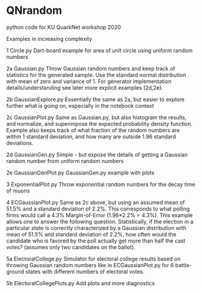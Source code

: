 # QNrandom
python code for KU QuarkNet workshop 2020

Examples in increasing complexity

1  Circle.py
   Dart-board example for area of unit circle using uniform random numbers

2a Gaussian.py
   Throw Gaussian random numbers and keep track of statistics for the 
   generated sample. Use the standard normal distribution with mean 
   of zero and variance of 1. For generator implementation 
   details/understanding see later more explicit examples (2d,2e).

2b GaussianExplore.py
   Essentially the same as 2a, but easier to explore further 
   what is going on, especially in the notebook context

2c GaussianPlot.py
   Same as Gaussian.py, but also histogram the results, and 
   normalize, and superimpose the expected probability density function.
   Example also keeps track of what fraction of the random numbers 
   are within 1 standard deviation, and how many are outside 1.96 standard 
   deviations.

2d GaussianGen.py
   Simple - but expose the details of getting a Gaussian random number 
   from uniform random numbers

2e GaussianGenPlot.py
   GaussianGen.py example with plots

3  ExponentialPlot.py
   Throw exponential random numbers for the decay time of muons

4  ECGaussianPlot.py
   Same as 2c above, but using an assumed mean of 51.5% and 
   a standard deviation of 2.2%. This corresponds to what polling firms 
   would call a 4.3% Margin-of-Error (1.96*2.2% = 4.3%).
   This example allows one to answer the following question. 
   Statistically, if the election in a particular state is correctly 
   characterized by a Gaussian distribution with mean of 51.5% and 
   standard deviation of 2.2%, how often would the candidate who is 
   favored by the poll actually get more than half the cast votes?
   (assumes only two candidates on the ballot).

5a ElectoralCollege.py
   Simulator for electoral college results based on throwing Gaussian 
   random numbers like in ECGaussianPlot.py for 6 battle-ground states 
   with different numbers of electoral votes.

5b ElectoralCollegePlots.py
   Add plots and more diagnostics
